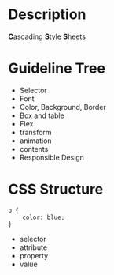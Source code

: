 # Description
**C**ascading **S**tyle **S**heets

# Guideline Tree
- Selector
- Font
- Color, Background, Border
- Box and table
- Flex
- transform
- animation
- contents
- Responsible Design

# CSS Structure
```  
p {   
    color: blue;  
}  
```  
  
- selector
- attribute
- property
- value
